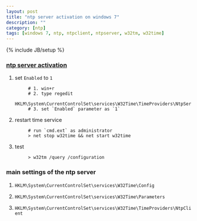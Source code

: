 ```yaml
---
layout: post
title: "ntp server activation on windows 7"
description: ""
category: [ntp]
tags: [windows 7, ntp, ntpclient, ntpserver, w32tm, w32time]
---
```

{% include JB/setup %}


### [ntp server activation](http://www.skylark.tv/support/ntp_server_activation/)

1. set `Enabled` to `1`


			# 1. win+r
			# 2. type regedit
			HKLM\System\CurrentControlSet\services\W32Time\TimeProviders\NtpServer
			# 3. set `Enabled` parameter as `1`

1. restart time service

			# run `cmd.ext` as administrator
			> net stop w32time && net start w32time

1. test

			> w32tm /query /configuration

### main settings of the ntp server

1. `HKLM\System\CurrentControlSet\services\W32Time\Config`

1. `HKLM\System\CurrentControlSet\services\W32Time\Parameters`

1. `HKLM\System\CurrentControlSet\services\W32Time\TimeProviders\NtpClient`